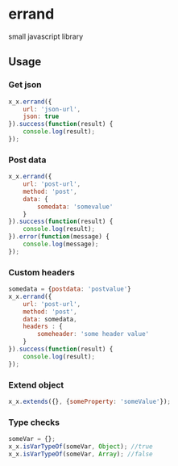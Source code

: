 # errand
small javascript library

## Usage

### Get json
```javascript
x_x.errand({
    url: 'json-url',
    json: true
}).success(function(result) {
    console.log(result);
});
```

### Post data
```javascript
x_x.errand({
    url: 'post-url',
    method: 'post',
    data: {
        somedata: 'somevalue'
    }
}).success(function(result) {
    console.log(result);
}).error(function(message) {
    console.log(message);
});
```

### Custom headers
```javascript
somedata = {postdata: 'postvalue'}
x_x.errand({
    url: 'post-url',
    method: 'post',
    data: somedata,
    headers : {
        someheader: 'some header value'
    }
}).success(function(result) {
    console.log(result);
});
```


### Extend object
```javascript
x_x.extends({}, {someProperty: 'someValue'});
```

### Type checks
```javascript
someVar = {};
x_x.isVarTypeOf(someVar, Object); //true
x_x.isVarTypeOf(someVar, Array); //false
```